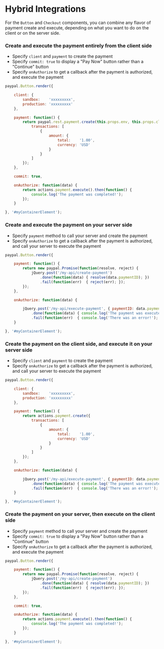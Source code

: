# Hybrid Integrations

For the `Button` and `Checkout` components, you can combine any flavor of payment create and execute, depending on what
you want to do on the client or on the server side.

### Create and execute the payment entirely from the client side

- Specify `client` and `payment` to create the payment
- Specify `commit: true` to display a "Pay Now" button rather than a "Continue" button
- Specify `onAuthorize` to get a callback after the payment is authorized, and execute the payment

```javascript
paypal.Button.render({

    client: {
        sandbox:    'xxxxxxxxx',
        production: 'xxxxxxxxx'
    },

    payment: function() {
        return paypal.rest.payment.create(this.props.env, this.props.client, {
            transactions: [
                {
                    amount: {
                        total:    '1.00',
                        currency: 'USD'
                    }
                }
            ]
        });
    },

    commit: true,

    onAuthorize: function(data) {
        return actions.payment.execute().then(function() {
            console.log('The payment was completed!');
        });
    }

}, '#myContainerElement');
```

### Create and execute the payment on your server side

- Specify `payment` method to call your server and create the payment
- Specify `onAuthorize` to get a callback after the payment is authorized, and call your server to execute the payment

```javascript
paypal.Button.render({

    payment: function() {
        return new paypal.Promise(function(resolve, reject) {
            jQuery.post('/my-api/create-payment')
                .done(function(data) { resolve(data.paymentID); })
                .fail(function(err)  { reject(err); });
        });
    },

    onAuthorize: function(data) {

        jQuery.post('/my-api/execute-payment', { paymentID: data.paymentID, payerID: data.payerID });
            .done(function(data) { console.log('The payment was executed!'); })
            .fail(function(err)  { console.log('There was an error!');  });
    }

}, '#myContainerElement');
```

### Create the payment on the client side, and execute it on your server side

- Specify `client` and `payment` to create the payment
- Specify `onAuthorize` to get a callback after the payment is authorized, and call your server to execute the payment

```javascript
paypal.Button.render({

    client: {
        sandbox:    'xxxxxxxxx',
        production: 'xxxxxxxxx'
    },

    payment: function() {
        return actions.payment.create({
            transactions: [
                {
                    amount: {
                        total:    '1.00',
                        currency: 'USD'
                    }
                }
            ]
        });
    },

    onAuthorize: function(data) {

        jQuery.post('/my-api/execute-payment', { paymentID: data.paymentID, payerID: data.payerID });
            .done(function(data) { console.log('The payment was executed!'); })
            .fail(function(err)  { console.log('There was an error!');  });
    }

}, '#myContainerElement');
```

### Create the payment on your server, then execute on the client side

- Specify `payment` method to call your server and create the payment
- Specify `commit: true` to display a "Pay Now" button rather than a "Continue" button
- Specify `onAuthorize` to get a callback after the payment is authorized, and execute the payment

```javascript
paypal.Button.render({

    payment: function() {
        return new paypal.Promise(function(resolve, reject) {
            jQuery.post('/my-api/create-payment')
                .done(function(data) { resolve(data.paymentID); })
                .fail(function(err)  { reject(err); });
        });
    },

    commit: true,

    onAuthorize: function(data) {
        return actions.payment.execute().then(function() {
            console.log('The payment was completed!');
        });
    }

}, '#myContainerElement');
```
